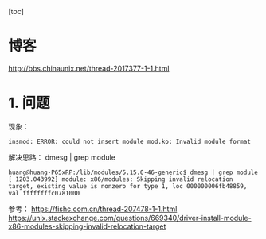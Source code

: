 [toc]
# 博客
http://bbs.chinaunix.net/thread-2017377-1-1.html

# 1. 问题
现象：
```
insmod: ERROR: could not insert module mod.ko: Invalid module format
```

解决思路：
dmesg | grep module
```
huang@huang-P65xRP:/lib/modules/5.15.0-46-generic$ dmesg | grep module
[ 1203.043992] module: x86/modules: Skipping invalid relocation target, existing value is nonzero for type 1, loc 000000006fb48859, val ffffffffc0781000
```

参考：
https://fishc.com.cn/thread-207478-1-1.html
https://unix.stackexchange.com/questions/669340/driver-install-module-x86-modules-skipping-invalid-relocation-target